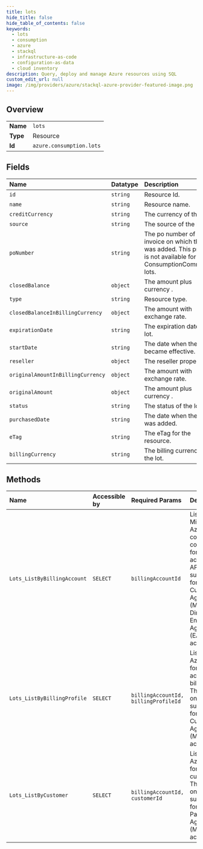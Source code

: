 ```yaml
---
title: lots
hide_title: false
hide_table_of_contents: false
keywords:
  - lots
  - consumption
  - azure    
  - stackql
  - infrastructure-as-code
  - configuration-as-data
  - cloud inventory
description: Query, deploy and manage Azure resources using SQL
custom_edit_url: null
image: /img/providers/azure/stackql-azure-provider-featured-image.png
---
```

  
    

## Overview
<table><tbody>
<tr><td><b>Name</b></td><td><code>lots</code></td></tr>
<tr><td><b>Type</b></td><td>Resource</td></tr>
<tr><td><b>Id</b></td><td><code>azure.consumption.lots</code></td></tr>
</tbody></table>

## Fields
| Name | Datatype | Description |
|:-----|:---------|:------------|
| `id` | `string` | Resource Id. |
| `name` | `string` | Resource name. |
| `creditCurrency` | `string` | The currency of the lot. |
| `source` | `string` | The source of the lot. |
| `poNumber` | `string` | The po number of the invoice on which the lot was added. This property is not available for ConsumptionCommitment lots. |
| `closedBalance` | `object` | The amount plus currency . |
| `type` | `string` | Resource type. |
| `closedBalanceInBillingCurrency` | `object` | The amount with exchange rate. |
| `expirationDate` | `string` | The expiration date of a lot. |
| `startDate` | `string` | The date when the lot became effective. |
| `reseller` | `object` | The reseller properties. |
| `originalAmountInBillingCurrency` | `object` | The amount with exchange rate. |
| `originalAmount` | `object` | The amount plus currency . |
| `status` | `string` | The status of the lot. |
| `purchasedDate` | `string` | The date when the lot was added. |
| `eTag` | `string` | The eTag for the resource. |
| `billingCurrency` | `string` | The billing currency of the lot. |
## Methods
| Name | Accessible by | Required Params | Description |
|:-----|:--------------|:----------------|:------------|
| `Lots_ListByBillingAccount` | `SELECT` | `billingAccountId` | Lists all Microsoft Azure consumption commitments for a billing account. The API is only supported for Microsoft Customer Agreements (MCA) and Direct Enterprise Agreement (EA)  billing accounts. |
| `Lots_ListByBillingProfile` | `SELECT` | `billingAccountId, billingProfileId` | Lists all Azure credits for a billing account or a billing profile. The API is only supported for Microsoft Customer Agreements (MCA) billing accounts. |
| `Lots_ListByCustomer` | `SELECT` | `billingAccountId, customerId` | Lists all Azure credits for a customer. The API is only supported for Microsoft Partner  Agreements (MPA) billing accounts. |
